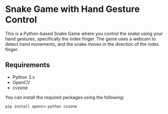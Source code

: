 # Snake Game with Hand Gesture Control

This is a Python-based Snake Game where you control the snake using your hand gestures, specifically the index finger. The game uses a webcam to detect hand movements, and the snake moves in the direction of the index finger.

## Requirements

- Python 3.x
- OpenCV
- cvzone

You can install the required packages using the following:

```bash
pip install opencv-python cvzone
